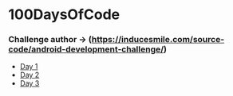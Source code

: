 # 100DaysOfCode

### Challenge author -> (https://inducesmile.com/source-code/android-development-challenge/)

* [Day 1](https://github.com/betaraybill/100DaysOfCode/tree/master/RandomNumbers)
* [Day 2](https://github.com/betaraybill/100DaysOfCode/tree/master/Login%20Form)
* [Day 3](https://github.com/betaraybill/100DaysOfCode/tree/master/Spinner)
